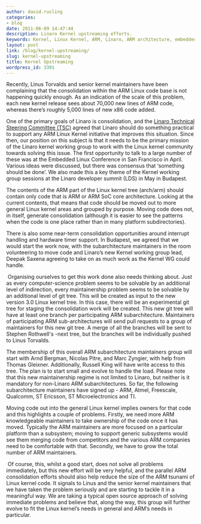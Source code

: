 ```yaml
---
author: david.rusling
categories:
- blog
date: 2011-06-09 14:47:44
description: Linaro Kernel upstreaming efforts.
keywords: Kernel, Linux Kernel, ARM, Linaro, ARM architecture, embedded linux conference
layout: post
link: /blog/kernel-upstreaming/
slug: kernel-upstreaming
title: Kernel Upstreaming
wordpress_id: 3391
---
```


Recently, Linus Torvalds and senior kernel maintainers have been complaining that the consolidation within the ARM Linux code base is not happening quickly enough. As an indication of the scale of this problem, each new kernel release sees about 70,000 new lines of ARM code, whereas there’s roughly 5,000 lines of new x86 code added.

One of the primary goals of Linaro is consolidation, and the [Linaro Technical Steering Committee (TSC)](/about/tsc/) agreed that Linaro should do something practical to support any ARM Linux Kernel initiative that improves this situation. Since then, our position on this subject is that it needs to be the primary mission of the Linaro kernel working group to work with the Linux kernel community towards solving this issue. The first opportunity to talk to a large number of these was at the Embedded Linux Conference in San Francisco in April. Various ideas were discussed, but there was consensus that ‘something should be done’. We also made this a key theme of the Kernel working group sessions at the Linaro developer summit (LDS) in May in Budapest.

The contents of the ARM part of the Linux kernel tree (arch/arm) should contain only code that is ARM or ARM SoC core architecture. Looking at the current contents, that means that code should be moved out to more general Linux kernel areas and grouped by purpose. Moving code does not, in itself, generate consolidation (although it is easier to see the patterns when the code is one place rather than in many platform subdirectories).   

There is also some near-term consolidation opportunities around interrupt handling and hardware timer support. In Budapest, we agreed that we would start the work now, with the subarchitecture maintainers in the room volunteering to move code and Linaro’s new Kernel working group lead, Deepak Saxena agreeing to take on as much work as the Kernel WG could handle.

 Organising ourselves to get this work done also needs thinking about. Just as every computer-science problem seems to be solvable by an additional level of indirection, every maintainership problem seems to be solvable by an additional level of git tree. This will be created as input to the new version 3.0 Linux kernel tree. In this case, there will be an experimental git tree for staging the consolidation work will be created. This new git tree will have at least one branch per participating ARM subarchitecture. Maintainers of participating ARM sub-architectures will send pull requests to a group of maintainers for this new git tree. A merge of all the branches will be sent to Stephen Rothwell's -next tree, but the branches will be individually pushed to Linus Torvalds.

The membership of this overall ARM subarchitecture maintainers group will start with Arnd Bergman, Nicolas Pitre, and Marc Zyngier, with help from Thomas Gleixner. Additionally, Russell King will have write access to this tree. The plan is to start small and evolve to handle the load. Please note that this new maintainership regime is not limited to Linaro, but neither is it mandatory for non-Linaro ARM subarchitectures. So far, the following subarchitecture maintainers have signed up - ARM, Atmel, Freescale, Qualcomm, ST Ericsson, ST Microelectronics and TI. 

Moving code out into the general Linux kernel implies owners for that code and this highlights a couple of problems. Firstly, we need more ARM knowledgeable maintainers to take ownership of the code once it has moved. Typically the ARM maintainers are more focused on a particular platform than a subsystem; moving to support generic subsystems would see them merging code from competitors and the various ARM companies need to be comfortable with that. Secondly, we have to grow the total number of ARM maintainers.

 Of course, this, whilst a good start, does not solve all problems immediately, but this new effort will be very helpful, and the parallel ARM consolidation efforts should also help reduce the size of the ARM tsunami of Linux kernel code. It signals to Linus and the senior kernel maintainers that we have taken the problem seriously and are starting to tackle it in a meaningful way. We are taking a typical open source approach of solving immediate problems and believe that, along the way, this group will further evolve to fit the Linux kernel’s needs in general and ARM’s needs in particular.